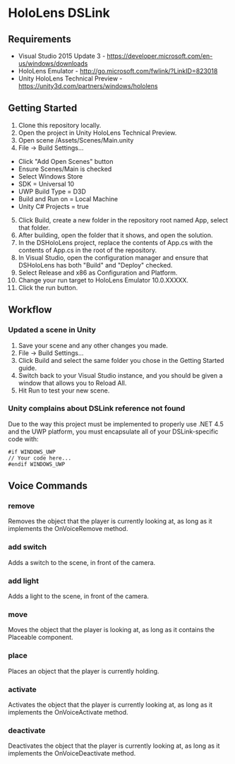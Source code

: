 # HoloLens DSLink
## Requirements
- Visual Studio 2015 Update 3 - https://developer.microsoft.com/en-us/windows/downloads
- HoloLens Emulator - http://go.microsoft.com/fwlink/?LinkID=823018
- Unity HoloLens Technical Preview - https://unity3d.com/partners/windows/hololens

## Getting Started
1. Clone this repository locally.
2. Open the project in Unity HoloLens Technical Preview.
3. Open scene /Assets/Scenes/Main.unity
4. File -> Build Settings...
  - Click "Add Open Scenes" button
  - Ensure Scenes/Main is checked
  - Select Windows Store
  - SDK = Universal 10
  - UWP Build Type = D3D
  - Build and Run on = Local Machine
  - Unity C# Projects = true
5. Click Build, create a new folder in the repository root named App, select that folder.
6. After building, open the folder that it shows, and open the solution.
7. In the DSHoloLens project, replace the contents of App.cs with the contents of App.cs in the root of the repository.
8. In Visual Studio, open the configuration manager and ensure that DSHoloLens has both "Build" and "Deploy" checked.
9. Select Release and x86 as Configuration and Platform.
10. Change your run target to HoloLens Emulator 10.0.XXXXX.
11. Click the run button.

## Workflow
### Updated a scene in Unity
1. Save your scene and any other changes you made.
2. File -> Build Settings...
3. Click Build and select the same folder you chose in the Getting Started guide.
4. Switch back to your Visual Studio instance, and you should be given a window that allows you to Reload All.
5. Hit Run to test your new scene.

### Unity complains about DSLink reference not found
Due to the way this project must be implemented to properly use .NET 4.5 and the UWP platform, you must encapsulate all of your DSLink-specific code with:
```
#if WINDOWS_UWP
// Your code here...
#endif WINDOWS_UWP
```

## Voice Commands
### remove
Removes the object that the player is currently looking at, as long as it implements the OnVoiceRemove method.

### add switch
Adds a switch to the scene, in front of the camera.

### add light
Adds a light to the scene, in front of the camera.

### move
Moves the object that the player is looking at, as long as it contains the Placeable component.

### place
Places an object that the player is currently holding.

### activate
Activates the object that the player is currently looking at, as long as it implements the OnVoiceActivate method.

### deactivate
Deactivates the object that the player is currently looking at, as long as it implements the OnVoiceDeactivate method.

